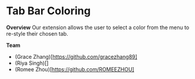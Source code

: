 # Tab Bar Coloring
**Overview**
Our extension allows the user to select a color from the menu to re-style their chosen tab.

**Team**
- (Grace Zhang)[https://github.com/gracezhang89]
- (Riya Singh)[]
- (Romee Zhou)[https://github.com/ROMEEZHOU]